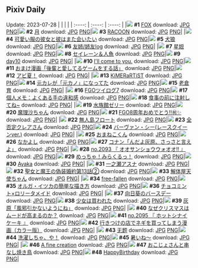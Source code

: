 ## Pixiv Daily
Update: 2023-07-28
|      |      |      |
| :----: | :----: | :----: |
|![](https://pixiv.microyu.workers.dev/c/240x480/img-master/img/2023/07/26/00/00/56/110238304_p0_master1200.jpg) **#1** [FOX](https://www.pixiv.net/artworks/110238304) download: [JPG](https://pixiv.microyu.workers.dev/img-original/img/2023/07/26/00/00/56/110238304_p0.jpg) [PNG](https://pixiv.microyu.workers.dev/img-original/img/2023/07/26/00/00/56/110238304_p0.png)|![](https://pixiv.microyu.workers.dev/c/240x480/img-master/img/2023/07/26/00/01/14/110238346_p0_master1200.jpg) **#2** [月](https://www.pixiv.net/artworks/110238346) download: [JPG](https://pixiv.microyu.workers.dev/img-original/img/2023/07/26/00/01/14/110238346_p0.jpg) [PNG](https://pixiv.microyu.workers.dev/img-original/img/2023/07/26/00/01/14/110238346_p0.png)|![](https://pixiv.microyu.workers.dev/c/240x480/img-master/img/2023/07/27/00/00/11/110265964_p0_master1200.jpg) **#3** [RACOON](https://www.pixiv.net/artworks/110265964) download: [JPG](https://pixiv.microyu.workers.dev/img-original/img/2023/07/27/00/00/11/110265964_p0.jpg) [PNG](https://pixiv.microyu.workers.dev/img-original/img/2023/07/27/00/00/11/110265964_p0.png)|
|![](https://pixiv.microyu.workers.dev/c/240x480/img-master/img/2023/07/26/18/01/17/110255406_p0_master1200.jpg) **#4** [可愛い服の彼女と彼はまた会いたい](https://www.pixiv.net/artworks/110255406) download: [JPG](https://pixiv.microyu.workers.dev/img-original/img/2023/07/26/18/01/17/110255406_p0.jpg) [PNG](https://pixiv.microyu.workers.dev/img-original/img/2023/07/26/18/01/17/110255406_p0.png)|![](https://pixiv.microyu.workers.dev/c/240x480/img-master/img/2023/07/27/00/00/48/110266079_p0_master1200.jpg) **#5** [犬狼](https://www.pixiv.net/artworks/110266079) download: [JPG](https://pixiv.microyu.workers.dev/img-original/img/2023/07/27/00/00/48/110266079_p0.jpg) [PNG](https://pixiv.microyu.workers.dev/img-original/img/2023/07/27/00/00/48/110266079_p0.png)|![](https://pixiv.microyu.workers.dev/c/240x480/img-master/img/2023/07/28/07/39/39/110256540_p0_master1200.jpg) **#6** [友姉/姉友log](https://www.pixiv.net/artworks/110256540) download: [JPG](https://pixiv.microyu.workers.dev/img-original/img/2023/07/28/07/39/39/110256540_p0.jpg) [PNG](https://pixiv.microyu.workers.dev/img-original/img/2023/07/28/07/39/39/110256540_p0.png)|
|![](https://pixiv.microyu.workers.dev/c/240x480/img-master/img/2023/07/26/00/44/56/110239908_p0_master1200.jpg) **#7** [星妲](https://www.pixiv.net/artworks/110239908) download: [JPG](https://pixiv.microyu.workers.dev/img-original/img/2023/07/26/00/44/56/110239908_p0.jpg) [PNG](https://pixiv.microyu.workers.dev/img-original/img/2023/07/26/00/44/56/110239908_p0.png)|![](https://pixiv.microyu.workers.dev/c/240x480/img-master/img/2023/07/27/00/17/43/110266816_p0_master1200.jpg) **#8** [セイレーン＆人魚](https://www.pixiv.net/artworks/110266816) download: [JPG](https://pixiv.microyu.workers.dev/img-original/img/2023/07/27/00/17/43/110266816_p0.jpg) [PNG](https://pixiv.microyu.workers.dev/img-original/img/2023/07/27/00/17/43/110266816_p0.png)|![](https://pixiv.microyu.workers.dev/c/240x480/img-master/img/2023/07/26/02/18/31/110241823_p0_master1200.jpg) **#9** [day10](https://www.pixiv.net/artworks/110241823) download: [JPG](https://pixiv.microyu.workers.dev/img-original/img/2023/07/26/02/18/31/110241823_p0.jpg) [PNG](https://pixiv.microyu.workers.dev/img-original/img/2023/07/26/02/18/31/110241823_p0.png)|
|![](https://pixiv.microyu.workers.dev/c/240x480/img-master/img/2023/07/26/14/32/23/110251504_p0_master1200.jpg) **#10** [I'll come to you.](https://www.pixiv.net/artworks/110251504) download: [JPG](https://pixiv.microyu.workers.dev/img-original/img/2023/07/26/14/32/23/110251504_p0.jpg) [PNG](https://pixiv.microyu.workers.dev/img-original/img/2023/07/26/14/32/23/110251504_p0.png)|![](https://pixiv.microyu.workers.dev/c/240x480/img-master/img/2023/07/26/10/10/10/110247459_p0_master1200.jpg) **#11** [おまけ漫画「後輩と愛してるゲームをする話」](https://www.pixiv.net/artworks/110247459) download: [JPG](https://pixiv.microyu.workers.dev/img-original/img/2023/07/26/10/10/10/110247459_p0.jpg) [PNG](https://pixiv.microyu.workers.dev/img-original/img/2023/07/26/10/10/10/110247459_p0.png)|![](https://pixiv.microyu.workers.dev/c/240x480/img-master/img/2023/07/26/00/29/25/110239446_p0_master1200.jpg) **#12** [アビ夏！](https://www.pixiv.net/artworks/110239446) download: [JPG](https://pixiv.microyu.workers.dev/img-original/img/2023/07/26/00/29/25/110239446_p0.jpg) [PNG](https://pixiv.microyu.workers.dev/img-original/img/2023/07/26/00/29/25/110239446_p0.png)|
|![](https://pixiv.microyu.workers.dev/c/240x480/img-master/img/2023/07/26/00/02/59/110238492_p0_master1200.jpg) **#13** [KiMERaRTiST](https://www.pixiv.net/artworks/110238492) download: [JPG](https://pixiv.microyu.workers.dev/img-original/img/2023/07/26/00/02/59/110238492_p0.jpg) [PNG](https://pixiv.microyu.workers.dev/img-original/img/2023/07/26/00/02/59/110238492_p0.png)|![](https://pixiv.microyu.workers.dev/c/240x480/img-master/img/2023/07/26/18/14/54/110255716_p0_master1200.jpg) **#14** [元カレが「元カノ」になってた](https://www.pixiv.net/artworks/110255716) download: [JPG](https://pixiv.microyu.workers.dev/img-original/img/2023/07/26/18/14/54/110255716_p0.jpg) [PNG](https://pixiv.microyu.workers.dev/img-original/img/2023/07/26/18/14/54/110255716_p0.png)|![](https://pixiv.microyu.workers.dev/c/240x480/img-master/img/2023/07/26/00/00/39/110238259_p0_master1200.jpg) **#15** [老倉育](https://www.pixiv.net/artworks/110238259) download: [JPG](https://pixiv.microyu.workers.dev/img-original/img/2023/07/26/00/00/39/110238259_p0.jpg) [PNG](https://pixiv.microyu.workers.dev/img-original/img/2023/07/26/00/00/39/110238259_p0.png)|
|![](https://pixiv.microyu.workers.dev/c/240x480/img-master/img/2023/07/27/22/01/27/110290070_p0_master1200.jpg) **#16** [FGOツイログ7](https://www.pixiv.net/artworks/110290070) download: [JPG](https://pixiv.microyu.workers.dev/img-original/img/2023/07/27/22/01/27/110290070_p0.jpg) [PNG](https://pixiv.microyu.workers.dev/img-original/img/2023/07/27/22/01/27/110290070_p0.png)|![](https://pixiv.microyu.workers.dev/c/240x480/img-master/img/2023/07/27/07/00/13/110272955_p0_master1200.jpg) **#17** [個人メモ：よくある手の違和感](https://www.pixiv.net/artworks/110272955) download: [JPG](https://pixiv.microyu.workers.dev/img-original/img/2023/07/27/07/00/13/110272955_p0.jpg) [PNG](https://pixiv.microyu.workers.dev/img-original/img/2023/07/27/07/00/13/110272955_p0.png)|![](https://pixiv.microyu.workers.dev/c/240x480/img-master/img/2023/07/26/01/58/22/110241451_p0_master1200.jpg) **#18** [食事の前に注射してね~](https://www.pixiv.net/artworks/110241451) download: [JPG](https://pixiv.microyu.workers.dev/img-original/img/2023/07/26/01/58/22/110241451_p0.jpg) [PNG](https://pixiv.microyu.workers.dev/img-original/img/2023/07/26/01/58/22/110241451_p0.png)|
|![](https://pixiv.microyu.workers.dev/c/240x480/img-master/img/2023/07/26/20/32/14/110259197_p0_master1200.jpg) **#19** [水族館ゼリー](https://www.pixiv.net/artworks/110259197) download: [JPG](https://pixiv.microyu.workers.dev/img-original/img/2023/07/26/20/32/14/110259197_p0.jpg) [PNG](https://pixiv.microyu.workers.dev/img-original/img/2023/07/26/20/32/14/110259197_p0.png)|![](https://pixiv.microyu.workers.dev/c/240x480/img-master/img/2023/07/27/00/05/38/110266408_p0_master1200.jpg) **#20** [魔理沙ちゃん](https://www.pixiv.net/artworks/110266408) download: [JPG](https://pixiv.microyu.workers.dev/img-original/img/2023/07/27/00/05/38/110266408_p0.jpg) [PNG](https://pixiv.microyu.workers.dev/img-original/img/2023/07/27/00/05/38/110266408_p0.png)|![](https://pixiv.microyu.workers.dev/c/240x480/img-master/img/2023/07/26/08/50/59/110246453_p0_master1200.jpg) **#21** [FGO8周年おめでとう‼️㊗️✨](https://www.pixiv.net/artworks/110246453) download: [JPG](https://pixiv.microyu.workers.dev/img-original/img/2023/07/26/08/50/59/110246453_p0.jpg) [PNG](https://pixiv.microyu.workers.dev/img-original/img/2023/07/26/08/50/59/110246453_p0.png)|
|![](https://pixiv.microyu.workers.dev/c/240x480/img-master/img/2023/07/27/20/30/01/110287077_p0_master1200.jpg) **#22** [無人島フロート](https://www.pixiv.net/artworks/110287077) download: [JPG](https://pixiv.microyu.workers.dev/img-original/img/2023/07/27/20/30/01/110287077_p0.jpg) [PNG](https://pixiv.microyu.workers.dev/img-original/img/2023/07/27/20/30/01/110287077_p0.png)|![](https://pixiv.microyu.workers.dev/c/240x480/img-master/img/2023/07/26/12/59/29/110250009_p0_master1200.jpg) **#23** [全否定クレアさん](https://www.pixiv.net/artworks/110250009) download: [JPG](https://pixiv.microyu.workers.dev/img-original/img/2023/07/26/12/59/29/110250009_p0.jpg) [PNG](https://pixiv.microyu.workers.dev/img-original/img/2023/07/26/12/59/29/110250009_p0.png)|![](https://pixiv.microyu.workers.dev/c/240x480/img-master/img/2023/07/26/00/01/27/110238367_p0_master1200.jpg) **#24** [バーヴァン・シー(レースクイーンver.)](https://www.pixiv.net/artworks/110238367) download: [JPG](https://pixiv.microyu.workers.dev/img-original/img/2023/07/26/00/01/27/110238367_p0.jpg) [PNG](https://pixiv.microyu.workers.dev/img-original/img/2023/07/26/00/01/27/110238367_p0.png)|
|![](https://pixiv.microyu.workers.dev/c/240x480/img-master/img/2023/07/26/21/49/42/110261615_p0_master1200.jpg) **#25** [おまねこくん](https://www.pixiv.net/artworks/110261615) download: [JPG](https://pixiv.microyu.workers.dev/img-original/img/2023/07/26/21/49/42/110261615_p0.jpg) [PNG](https://pixiv.microyu.workers.dev/img-original/img/2023/07/26/21/49/42/110261615_p0.png)|![](https://pixiv.microyu.workers.dev/c/240x480/img-master/img/2023/07/26/20/00/33/110258332_p0_master1200.jpg) **#26** [なかよし](https://www.pixiv.net/artworks/110258332) download: [JPG](https://pixiv.microyu.workers.dev/img-original/img/2023/07/26/20/00/33/110258332_p0.jpg) [PNG](https://pixiv.microyu.workers.dev/img-original/img/2023/07/26/20/00/33/110258332_p0.png)|![](https://pixiv.microyu.workers.dev/c/240x480/img-master/img/2023/07/26/12/00/14/110248958_p0_master1200.jpg) **#27** [コナン「んだよ灰原、さっさと言えよ」](https://www.pixiv.net/artworks/110248958) download: [JPG](https://pixiv.microyu.workers.dev/img-original/img/2023/07/26/12/00/14/110248958_p0.jpg) [PNG](https://pixiv.microyu.workers.dev/img-original/img/2023/07/26/12/00/14/110248958_p0.png)|
|![](https://pixiv.microyu.workers.dev/c/240x480/img-master/img/2023/07/26/00/12/01/110238879_p0_master1200.jpg) **#28** [no.2093 『 オオサンショウウォオオ!! 』](https://www.pixiv.net/artworks/110238879) download: [JPG](https://pixiv.microyu.workers.dev/img-original/img/2023/07/26/00/12/01/110238879_p0.jpg) [PNG](https://pixiv.microyu.workers.dev/img-original/img/2023/07/26/00/12/01/110238879_p0.png)|![](https://pixiv.microyu.workers.dev/c/240x480/img-master/img/2023/07/27/00/00/14/110265973_p0_master1200.jpg) **#29** [めっちゃ！みらくるっ！](https://www.pixiv.net/artworks/110265973) download: [JPG](https://pixiv.microyu.workers.dev/img-original/img/2023/07/27/00/00/14/110265973_p0.jpg) [PNG](https://pixiv.microyu.workers.dev/img-original/img/2023/07/27/00/00/14/110265973_p0.png)|![](https://pixiv.microyu.workers.dev/c/240x480/img-master/img/2023/07/27/00/00/31/110266030_p0_master1200.jpg) **#30** [Ayaka](https://www.pixiv.net/artworks/110266030) download: [JPG](https://pixiv.microyu.workers.dev/img-original/img/2023/07/27/00/00/31/110266030_p0.jpg) [PNG](https://pixiv.microyu.workers.dev/img-original/img/2023/07/27/00/00/31/110266030_p0.png)|
|![](https://pixiv.microyu.workers.dev/c/240x480/img-master/img/2023/07/26/16/35/26/110253565_p0_master1200.jpg) **#31** [一之瀬アスナ](https://www.pixiv.net/artworks/110253565) download: [JPG](https://pixiv.microyu.workers.dev/img-original/img/2023/07/26/16/35/26/110253565_p0.jpg) [PNG](https://pixiv.microyu.workers.dev/img-original/img/2023/07/26/16/35/26/110253565_p0.png)|![](https://pixiv.microyu.workers.dev/c/240x480/img-master/img/2023/07/26/18/00/44/110255372_p0_master1200.jpg) **#32** [聖女と魔王の偽装婚約第13話②](https://www.pixiv.net/artworks/110255372) download: [JPG](https://pixiv.microyu.workers.dev/img-original/img/2023/07/26/18/00/44/110255372_p0.jpg) [PNG](https://pixiv.microyu.workers.dev/img-original/img/2023/07/26/18/00/44/110255372_p0.png)|![](https://pixiv.microyu.workers.dev/c/240x480/img-master/img/2023/07/26/20/42/23/110259446_p0_master1200.jpg) **#33** [解体屋天使ちゃん](https://www.pixiv.net/artworks/110259446) download: [JPG](https://pixiv.microyu.workers.dev/img-original/img/2023/07/26/20/42/23/110259446_p0.jpg) [PNG](https://pixiv.microyu.workers.dev/img-original/img/2023/07/26/20/42/23/110259446_p0.png)|
|![](https://pixiv.microyu.workers.dev/c/240x480/img-master/img/2023/07/26/00/00/19/110238202_p0_master1200.jpg) **#34** [free-fallen](https://www.pixiv.net/artworks/110238202) download: [JPG](https://pixiv.microyu.workers.dev/img-original/img/2023/07/26/00/00/19/110238202_p0.jpg) [PNG](https://pixiv.microyu.workers.dev/img-original/img/2023/07/26/00/00/19/110238202_p0.png)|![](https://pixiv.microyu.workers.dev/c/240x480/img-master/img/2023/07/26/00/01/15/110238350_p0_master1200.jpg) **#35** [オルガ・イツカの簡単な描き方](https://www.pixiv.net/artworks/110238350) download: [JPG](https://pixiv.microyu.workers.dev/img-original/img/2023/07/26/00/01/15/110238350_p0.jpg) [PNG](https://pixiv.microyu.workers.dev/img-original/img/2023/07/26/00/01/15/110238350_p0.png)|![](https://pixiv.microyu.workers.dev/c/240x480/img-master/img/2023/07/26/00/01/11/110238336_p0_master1200.jpg) **#36** [チョコミント×ロリータメイド](https://www.pixiv.net/artworks/110238336) download: [JPG](https://pixiv.microyu.workers.dev/img-original/img/2023/07/26/00/01/11/110238336_p0.jpg) [PNG](https://pixiv.microyu.workers.dev/img-original/img/2023/07/26/00/01/11/110238336_p0.png)|
|![](https://pixiv.microyu.workers.dev/c/240x480/img-master/img/2023/07/26/15/59/50/110252879_p0_master1200.jpg) **#37** [向日葵のバースデー](https://www.pixiv.net/artworks/110252879) download: [JPG](https://pixiv.microyu.workers.dev/img-original/img/2023/07/26/15/59/50/110252879_p0.jpg) [PNG](https://pixiv.microyu.workers.dev/img-original/img/2023/07/26/15/59/50/110252879_p0.png)|![](https://pixiv.microyu.workers.dev/c/240x480/img-master/img/2023/07/26/00/02/35/110238464_p0_master1200.jpg) **#38** [少女は買われた](https://www.pixiv.net/artworks/110238464) download: [JPG](https://pixiv.microyu.workers.dev/img-original/img/2023/07/26/00/02/35/110238464_p0.jpg) [PNG](https://pixiv.microyu.workers.dev/img-original/img/2023/07/26/00/02/35/110238464_p0.png)|![](https://pixiv.microyu.workers.dev/c/240x480/img-master/img/2023/07/27/12/00/19/110276897_p0_master1200.jpg) **#39** [灰原「風邪引かないようにね」](https://www.pixiv.net/artworks/110276897) download: [JPG](https://pixiv.microyu.workers.dev/img-original/img/2023/07/27/12/00/19/110276897_p0.jpg) [PNG](https://pixiv.microyu.workers.dev/img-original/img/2023/07/27/12/00/19/110276897_p0.png)|
|![](https://pixiv.microyu.workers.dev/c/240x480/img-master/img/2023/07/27/19/36/58/110285685_p0_master1200.jpg) **#40** [なぜクリスマスはムードが高まるのか？](https://www.pixiv.net/artworks/110285685) download: [JPG](https://pixiv.microyu.workers.dev/img-original/img/2023/07/27/19/36/58/110285685_p0.jpg) [PNG](https://pixiv.microyu.workers.dev/img-original/img/2023/07/27/19/36/58/110285685_p0.png)|![](https://pixiv.microyu.workers.dev/c/240x480/img-master/img/2023/07/27/12/33/11/110277530_p0_master1200.jpg) **#41** [no.2095 『 ホットシナイケーキ 』](https://www.pixiv.net/artworks/110277530) download: [JPG](https://pixiv.microyu.workers.dev/img-original/img/2023/07/27/12/33/11/110277530_p0.jpg) [PNG](https://pixiv.microyu.workers.dev/img-original/img/2023/07/27/12/33/11/110277530_p0.png)|![](https://pixiv.microyu.workers.dev/c/240x480/img-master/img/2023/07/27/00/33/47/110267330_p0_master1200.jpg) **#42** [行きつけの店でネギを買ってしまう漫画（カラー版）](https://www.pixiv.net/artworks/110267330) download: [JPG](https://pixiv.microyu.workers.dev/img-original/img/2023/07/27/00/33/47/110267330_p0.jpg) [PNG](https://pixiv.microyu.workers.dev/img-original/img/2023/07/27/00/33/47/110267330_p0.png)|
|![](https://pixiv.microyu.workers.dev/c/240x480/img-master/img/2023/07/26/00/22/15/110239214_p0_master1200.jpg) **#43** [无题](https://www.pixiv.net/artworks/110239214) download: [JPG](https://pixiv.microyu.workers.dev/img-original/img/2023/07/26/00/22/15/110239214_p0.jpg) [PNG](https://pixiv.microyu.workers.dev/img-original/img/2023/07/26/00/22/15/110239214_p0.png)|![](https://pixiv.microyu.workers.dev/c/240x480/img-master/img/2023/07/26/00/00/18/110238198_p0_master1200.jpg) **#44** [洗濯しちゃ、や！](https://www.pixiv.net/artworks/110238198) download: [JPG](https://pixiv.microyu.workers.dev/img-original/img/2023/07/26/00/00/18/110238198_p0.jpg) [PNG](https://pixiv.microyu.workers.dev/img-original/img/2023/07/26/00/00/18/110238198_p0.png)|![](https://pixiv.microyu.workers.dev/c/240x480/img-master/img/2023/07/26/17/41/53/110254888_p0_master1200.jpg) **#45** [暑いね～](https://www.pixiv.net/artworks/110254888) download: [JPG](https://pixiv.microyu.workers.dev/img-original/img/2023/07/26/17/41/53/110254888_p0.jpg) [PNG](https://pixiv.microyu.workers.dev/img-original/img/2023/07/26/17/41/53/110254888_p0.png)|
|![](https://pixiv.microyu.workers.dev/c/240x480/img-master/img/2023/07/26/02/14/52/110241767_p0_master1200.jpg) **#46** [A fine creation](https://www.pixiv.net/artworks/110241767) download: [JPG](https://pixiv.microyu.workers.dev/img-original/img/2023/07/26/02/14/52/110241767_p0.jpg) [PNG](https://pixiv.microyu.workers.dev/img-original/img/2023/07/26/02/14/52/110241767_p0.png)|![](https://pixiv.microyu.workers.dev/c/240x480/img-master/img/2023/07/27/00/16/25/110266781_p0_master1200.jpg) **#47** [おこじょさんと串なし焼き鳥](https://www.pixiv.net/artworks/110266781) download: [JPG](https://pixiv.microyu.workers.dev/img-original/img/2023/07/27/00/16/25/110266781_p0.jpg) [PNG](https://pixiv.microyu.workers.dev/img-original/img/2023/07/27/00/16/25/110266781_p0.png)|![](https://pixiv.microyu.workers.dev/c/240x480/img-master/img/2023/07/26/21/19/11/110260587_p0_master1200.jpg) **#48** [HappyBirthday](https://www.pixiv.net/artworks/110260587) download: [JPG](https://pixiv.microyu.workers.dev/img-original/img/2023/07/26/21/19/11/110260587_p0.jpg) [PNG](https://pixiv.microyu.workers.dev/img-original/img/2023/07/26/21/19/11/110260587_p0.png)|
